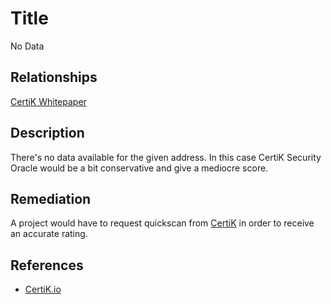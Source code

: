 # Title 
No Data

## Relationships 
[CertiK Whitepaper](https://certik.foundation/whitepaper)

## Description 
There's no data available for the given address. In this case CertiK Security Oracle would be a bit conservative and give a mediocre score.

## Remediation
A project would have to request quickscan from [CertiK](https://certik.io) in order to receive an accurate rating.

## References 
* [CertiK.io](https://certik.io)

